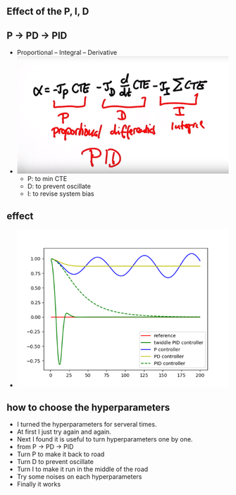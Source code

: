 ## Effect of the P, I, D

## P -> PD -> PID
- Proportional – Integral – Derivative
- ![](./img/pid.png)
    - P: to min CTE
    - D: to prevent oscillate
    - I: to revise system bias

## effect
- ![](./img/twiddle.png)

## how to choose the hyperparameters
- I turned the hyperparameters for serveral times.
- At first I just try again and again.
- Next I found it is useful to turn hyperparameters one by one.
- from P -> PD -> PID
- Turn P to make it back to road
- Turn D to prevent oscillate
- Turn I to make it run in the middle of the road
- Try some noises on each hyperparameters
- Finally it works